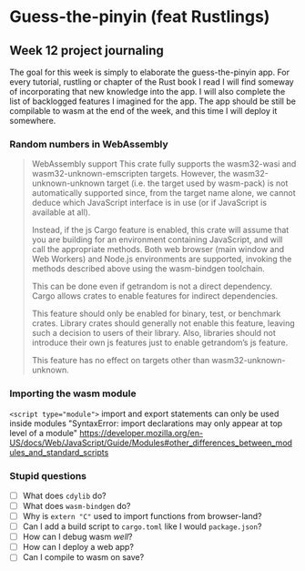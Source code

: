 # Guess-the-pinyin (feat Rustlings)

## Week 12 project journaling

The goal for this week is simply to elaborate the guess-the-pinyin app.
For every tutorial, rustling or chapter of the Rust book I read I will find someway of incorporating that new knowledge into the app.
I will also complete the list of backlogged features I imagined for the app.
The app should be still be compilable to wasm at the end of the week, and this time I will deploy it somewhere.

### Random numbers in WebAssembly

> WebAssembly support
>This crate fully supports the wasm32-wasi and wasm32-unknown-emscripten targets. However, the wasm32-unknown-unknown target (i.e. the target used by wasm-pack) is not automatically supported since, from the target name alone, we cannot deduce which JavaScript interface is in use (or if JavaScript is available at all).
>
>Instead, if the js Cargo feature is enabled, this crate will assume that you are building for an environment containing JavaScript, and will call the appropriate methods. Both web browser (main window and Web Workers) and Node.js environments are supported, invoking the methods described above using the wasm-bindgen toolchain.
>
>This can be done even if getrandom is not a direct dependency. Cargo allows crates to enable features for indirect dependencies.
>
>This feature should only be enabled for binary, test, or benchmark crates. Library crates should generally not enable this feature, leaving such a decision to users of their library. Also, libraries should not introduce their own js features just to enable getrandom’s js feature.
>
>This feature has no effect on targets other than wasm32-unknown-unknown.

### Importing the wasm module

`<script type="module">`
import and export statements can only be used inside modules
"SyntaxError: import declarations may only appear at top level of a module"
<https://developer.mozilla.org/en-US/docs/Web/JavaScript/Guide/Modules#other_differences_between_modules_and_standard_scripts>

### Stupid questions

- [ ] What does `cdylib` do?
- [ ] What does `wasm-bindgen` do?
- [ ] Why is `extern "C"` used to import functions from browser-land?
- [ ] Can I add a build script to `cargo.toml` like I would `package.json`?
- [ ] How can I debug wasm _well_?
- [ ] How can I deploy a web app?
- [ ] Can I compile to wasm on save?

